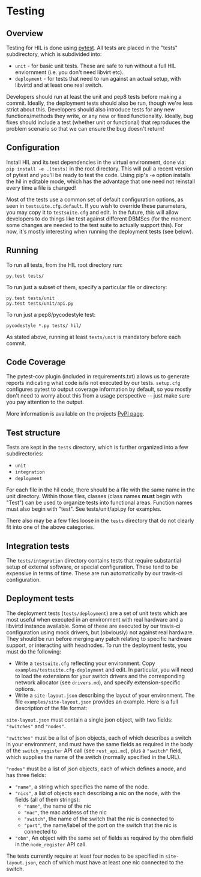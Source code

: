 # Testing

## Overview

Testing for HIL is done using [pytest][1]. All tests
are placed in the "tests" subdirectory, which is subdivided into:

* `unit` - for basic unit tests. These are safe to run without a full HIL enviornment (i.e. you don't need libvirt etc).
* `deployment` - for tests that need to run against an actual setup, with libvirtd and at least one real switch.

Developers should run at least the unit and pep8 tests before making a commit.
Ideally, the deployment tests should also be run, though we're less
strict about this. Developers should also introduce tests for any new
functions/methods they write, or any new or fixed functionality. Ideally,
bug fixes should include a test (whether unit or functional) that reproduces
the problem scenario so that we can ensure the bug doesn't return!

## Configuration

Install HIL and its test dependencies in the virtual environment, done
via: `pip install -e .[tests]` in the root directory. This will pull
a recent version of pytest and you'll be ready to test the code. Using
pip's `-e` option installs the hil in editable mode, which has the
advantage that one need not reinstall every time a file is changed!

Most of the tests use a common set of default configuration options, as
seen in `testsuite.cfg.default`. If you wish to override these
parameters, you may copy it to `testsuite.cfg` and edit. In the future,
this will allow developers to do things like test against different
DBMSes (for the moment some changes are needed to the test suite to
actually support this). For now, it's mostly interesting when running
the deployment tests (see below).

## Running

To run all tests, from the HIL root directory run:

    py.test tests/

To run just a subset of them, specify a particular file or directory:

    py.test tests/unit
    py.test tests/unit/api.py

To run just a pep8/pycodestyle test:

    pycodestyle *.py tests/ hil/

As stated above, running at least `tests/unit` is mandatory before each
commit.

## Code Coverage

The pytest-cov plugin (included in requirements.txt) allows us to
generate reports indicating what code is/is not executed by our tests.
`setup.cfg` configures pytest to output coverage information by default,
so you mostly don't need to worry about this from a usage perspective --
just make sure you pay attention to the output.

More information is available on the projects [PyPI page][2].

## Test structure

Tests are kept in the `tests` directory, which is further organized into
a few subdirectories:

* `unit`
* `integration`
* `deployment`

For each file in the hil code, there should be a file with the same name in
the unit directory. Within those files, classes (class names **must**
begin with "Test") can be used to organize tests into functional areas.
Function names must also begin with "test". See tests/unit/api.py for
examples.

There also may be a few files loose in the `tests` directory that do not
clearly fit into one of the above categories.

## Integration tests

The `tests/integration` directory contains tests that require
substantial setup of external software, or special configuration. These
tend to be expensive in terms of time. These are run automatically by
our travis-ci configuration.

## Deployment tests

The deployment tests (`tests/deployment`) are a set of unit tests which
are most useful when executed in an environment with real hardware and a
libvirtd instance available. Some of these are executed by our travis-ci
configuration using mock drivers, but (obviously) not against real
hardware. They should be run before merging any patch relating to
specific hardware support, or interacting with headnodes. To run the
deployment tests, you must do the following:

* Write a `testsuite.cfg` reflecting your environment. Copy
  `examples/testsuite.cfg-deployment` and edit. In particular, you will
  need to load the extensions for your switch drivers and the
  corresponding network allocator (see `drivers.md`), and specify
  extension-specific options.
* Write a `site-layout.json` describing the layout of your environment.
  The file `examples/site-layout.json` provides an example. Here is a
  full description of the file format:

`site-layout.json` must contain a single json object, with two fields:
`"switches"` and `"nodes"`.

`"switches"` must be a list of json objects, each of which describes a
switch in your environment, and must have the same fields as required in
the body of  the `switch_register` API call (see `rest_api.md`), plus a
`"switch"` field, which supplies the name of the switch (normally
specified in the URL).

`"nodes"` must be a list of json objects, each of which defines a node,
and has three fields:

* `"name"`, a string which specifies the name of the node.
* `"nics"`, a list of objects each describing a nic on the node, with the
  fields (all of them strings):
  * `"name"`, the name of the nic
  * `"mac"`, the mac address of the nic
  * `"switch"`, the name of the switch that the nic is connected to
  * `"port"`, the name/label of the port on the switch that the nic is
    connected to
* `"obm"`, An object with the same set of fields as required by the obm
  field in the `node_register` API call.

The tests currently require at least four nodes to be specified in
`site-layout.json`, each of which must have at least one nic connected
to the switch.

[1]: http://pytest.org/
[2]: https://pypi.python.org/pypi/pytest-cov
